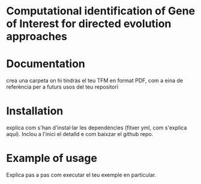 <h1>Computational identification of Gene of Interest for directed evolution approaches</h1>


# Documentation

crea una carpeta on hi tindràs el teu TFM en format PDF, com a eina de referència per a futurs usos del teu repositori
   
# Installation

explica com s'han d'instal·lar les dependències (fitxer yml, com s'explica aquí). Inclou a l'inici el detalld e com baixzar el github repo.

# Example of usage

Explica pas a pas com executar el teu exemple en particular. 


